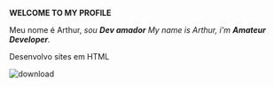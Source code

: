  **WELCOME TO MY PROFILE**



Meu nome é Arthur, _sou **Dev amador**_
_My name is Arthur, i'm **Amateur Developer**._

Desenvolvo sites em HTML


![download](https://github.com/MrInzanoDev/readme/assets/145781516/cf82ad70-4a0f-4916-9ffd-eb33d8e28f50)

